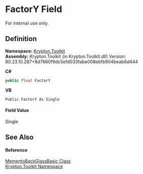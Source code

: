 # FactorY Field


For internal use only.



## Definition
**Namespace:** <a href="79d2eac2-21f4-54ff-7552-b20c33c30600.md">Krypton.Toolkit</a>  
**Assembly:** Krypton.Toolkit (in Krypton.Toolkit.dll) Version: 80.23.10.287+8d7660f9dc5efd033fabe008ebfb904beab6d444

**C#**
``` C#
public float FactorY
```
**VB**
``` VB
Public FactorY As Single
```



#### Field Value
Single

## See Also


#### Reference
<a href="ee36cfd3-6019-71e7-960e-a2ab499c9238.md">MementoBackGlassBasic Class</a>  
<a href="79d2eac2-21f4-54ff-7552-b20c33c30600.md">Krypton.Toolkit Namespace</a>  
